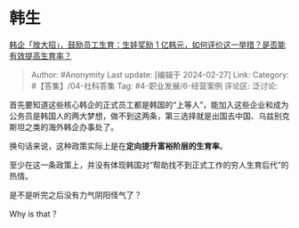 # 韩生
[韩企「放大招」，鼓励员工生育：生娃奖励 1 亿韩元，如何评价这一举措？是否能有效提高生育率？](https://www.zhihu.com/question/645882826/answer/3411400359)

> Author: #Anonymity
> Last update: [编辑于 2024-02-27]
> Link:
> Category: #【答集】/04-社科答集
> Tag: #4-职业发展/6-经营案例
> 评论区:
> 泛讨论:

首先要知道这些核心韩企的正式员工都是韩国的“上等人”，能加入这些企业和成为公务员是韩国人的两大梦想，做不到这两条，第三选择就是出国去中国、乌兹别克斯坦之类的海外韩企办事处了。

换句话来说，这种政策实际上是在**定向提升富裕阶层的生育率**。

至少在这一条政策上，并没有体现韩国对“帮助找不到正式工作的穷人生育后代”的热情。

是不是听完之后没有力气阴阳怪气了？

Why is that？
